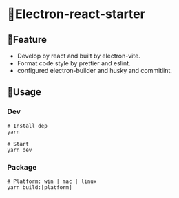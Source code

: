 # 🌈Electron-react-starter

## 🚀Feature

- Develop by react and built by electron-vite.
- Format code style by prettier and eslint.
- configured electron-builder and husky and commitlint.

## 📖Usage

### Dev

```shell
# Install dep
yarn
```

```shell
# Start
yarn dev
```

### Package

```shell
# Platform: win | mac | linux
yarn build:[platform]
```
